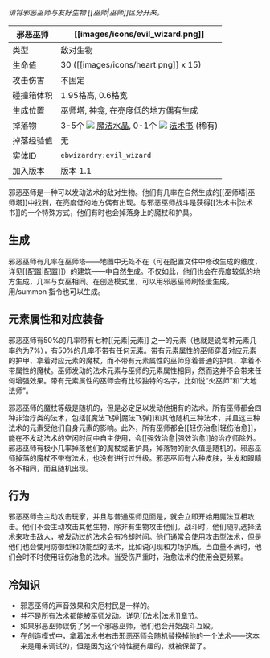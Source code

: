 _请将邪恶巫师与友好生物 [[巫师|巫师]]区分开来。_

| 邪恶巫师 | [[images/icons/evil_wizard.png]] |
|--------|-------|
| 类型 | 敌对生物 |
| 生命值 | 30 ([[images/icons/heart.png]] x 15)|
| 攻击伤害 | 不固定 |
| 碰撞箱体积 | 1.95格高, 0.6格宽 |
| 生成位置 | 巫师塔, 神龛, 在亮度低的地方偶有生成 |
| 掉落物 | 3-5个 ![](https://github.com/Electroblob77/Wizardry/blob/1.12.2/src/main/resources/assets/ebwizardry/textures/items/crystal_magic.png) [魔法水晶](https://github.com/Electroblob77/Wizardry/wiki/Magic-Crystal), 0-1个 ![](https://github.com/Electroblob77/Wizardry/blob/1.12.2/src/main/resources/assets/ebwizardry/textures/items/spell_book.png) [法术书](https://github.com/Electroblob77/Wizardry/wiki/Spell-Book) (稀有)|
| 掉落经验值 | 无 |
| 实体ID | `ebwizardry:evil_wizard` |
| 加入版本 | 版本 1.1 |

邪恶巫师是一种可以发动法术的敌对生物。他们有几率在自然生成的[[巫师塔|巫师塔]]中找到，在亮度低的地方偶有出现。与邪恶巫师战斗是获得[[法术书|法术书]]的一个特殊方式，他们有时也会掉落身上的魔杖和护具。  

## 生成
邪恶巫师有几率在巫师塔——地图中无处不在（可在配置文件中修改生成的维度，详见[[配置|配置]]）的建筑——中自然生成。不仅如此，他们也会在亮度较低的地方生成，几率与女巫相同。在创造模式里，可以用邪恶巫师刷怪蛋生成。用/summon 指令也可以生成。    

## 元素属性和对应装备
邪恶巫师有50%的几率带有七种[[元素|元素]] 之一的元素（也就是说每种元素几率约为7%），有50%的几率不带有任何元素。带有元素属性的巫师穿着对应元素的护甲、拿着对应元素的魔杖，而不带有元素属性的巫师穿着普通的护具、拿着不带属性的魔杖。巫师发动的法术元素与巫师的元素属性相同，然而这并不会带来任何增强效果。带有元素属性的巫师会有比较独特的名字，比如说“火巫师”和“大地法师”。  

邪恶巫师的魔杖等级是随机的，但是必定足以发动他拥有的法术。所有巫师都会四种非治疗类的法术，包括[[魔法飞弹|魔法飞弹]]和其他随机三种法术，并且这三种法术的元素受他们自身元素的影响。此外，所有巫师都会[[轻伤治愈|轻伤治愈]]，能在不发动法术的空闲时间中自主使用，会[[强效治愈|强效治愈]]的治疗师除外。邪恶巫师有极小几率掉落他们的魔杖或者护具，掉落物的耐久值是随机的。邪恶巫师掉落的魔杖不带有法术，也没有进行过升级。邪恶巫师有六种皮肤，头发和眼睛各不相同，而且随机出现。  

## 行为  
邪恶巫师会主动攻击玩家，并且与普通巫师见面是，就会立即开始用魔法互相攻击。他们不会主动攻击其他生物，除非有生物攻击他们。战斗时，他们随机选择法术来攻击敌人，被发动过的法术会有冷却时间。他们通常会使用攻击型法术，但是他们也会使用防御型和功能型的法术，比如说闪现和力场护盾。当血量不满时，他们会时不时使用轻伤治愈的法术。当受伤严重时，治愈法术的使用会更频繁。

## 冷知识
- 邪恶巫师的声音效果和灾厄村民是一样的。
- 并不是所有法术都能被巫师发动。详见[[法术|法术]]章节。
- 如果邪恶巫师误伤了另一个邪恶巫师，他们也会开始战斗互殴。
- 在创造模式中，拿着法术书右击邪恶巫师会随机替换掉他的一个法术——这本来是用来调试的，但是因为这个特性挺有趣的，就被保留了。
